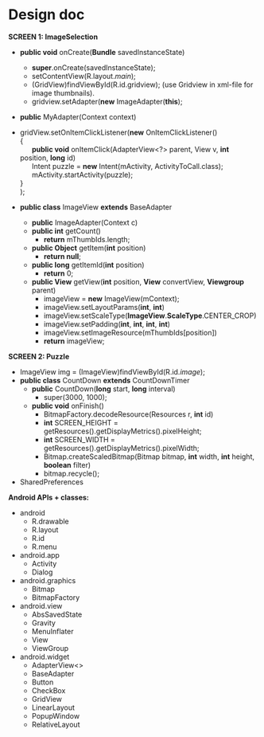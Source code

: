 Design doc
===========

**SCREEN 1: ImageSelection**
* **public void** onCreate(**Bundle** savedInstanceState)
  - **super**.onCreate(savedInstanceState);
  - setContentView(R.layout._main_);
  - (GridView)findViewById(R.id.gridview); (use Gridview in xml-file for image thumbnails).
  - gridview.setAdapter(**new** ImageAdapter(**this**);
* **public** MyAdapter(Context context)
* gridView.setOnItemClickListener(**new** OnItemClickListener()       
    {      
&nbsp;&nbsp;&nbsp;&nbsp;&nbsp;&nbsp;**public void** onItemClick(AdapterView<?>  parent, View v, **int** position, **long** id)     
&nbsp;&nbsp;&nbsp;&nbsp;&nbsp;&nbsp;Intent puzzle = **new** Intent(mActivity, ActivityToCall.class);     
&nbsp;&nbsp;&nbsp;&nbsp;&nbsp;&nbsp;mActivity.startActivity(puzzle);      
    }      
    );        

* **public class** ImageView **extends** BaseAdapter
  - **public** ImageAdapter(Context c)
  - **public int** getCount()
    * **return** mThumbIds.length;
  - **public Object** getItem(**int** position)
    * **return null**;
  - **public long** getItemId(**int** position)
    * **return** 0;
  - **public View** getView(**int** position, **View** convertView, **Viewgroup** parent)
    * imageView = **new** ImageView(mContext);
    * imageView.setLayoutParams(**int**, **int**)
    * imageView.setScaleType(**ImageView**.**ScaleType**.CENTER_CROP)
    * imageView.setPadding(**int**, **int**, **int**, **int**)
    * imageView.setImageResource(mThumbIds[position])
    * **return** imageView;

**SCREEN 2: Puzzle**
* ImageView img = (ImageView)findViewById(R.id._image_);
* **public class** CountDown **extends** CountDownTimer
  - **public** CountDown(**long** start, **long** interval)
    * super(3000, 1000);
  - **public void** onFinish() 
    * BitmapFactory.decodeResource(Resources r, **int** id)
    * **int** SCREEN_HEIGHT = getResources().getDisplayMetrics().pixelHeight;
    * **int** SCREEN_WIDTH = getResources().getDisplayMetrics().pixelWidth;
    * Bitmap.createScaledBitmap(Bitmap bitmap, **int** width, **int** height, **boolean** filter)
    * bitmap.recycle();
* SharedPreferences

**Android APIs + classes:**
* android
  - R.drawable
  - R.layout
  - R.id
  - R.menu
* android.app
  - Activity
  - Dialog
* android.graphics
  - Bitmap
  - BitmapFactory
* android.view
  - AbsSavedState
  - Gravity
  - MenuInflater
  - View
  - ViewGroup
* android.widget
  - AdapterView<>
  - BaseAdapter
  - Button
  - CheckBox
  - GridView
  - LinearLayout
  - PopupWindow
  - RelativeLayout
